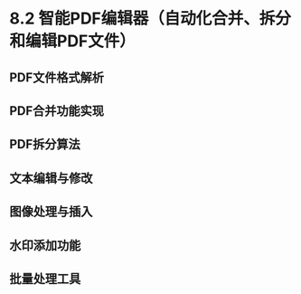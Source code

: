# 8.2 智能PDF编辑器（自动化合并、拆分和编辑PDF文件）

## PDF文件格式解析

## PDF合并功能实现

## PDF拆分算法

## 文本编辑与修改

## 图像处理与插入

## 水印添加功能

## 批量处理工具